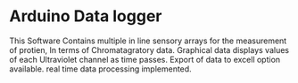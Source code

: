 # Arduino Data logger
This Software Contains multiple in line sensory arrays for the measurement of protien, In terms of Chromatagratory data.
Graphical data displays values of each Ultraviolet channel as time passes.
Export of data to excell option available.
real time data processing implemented.

